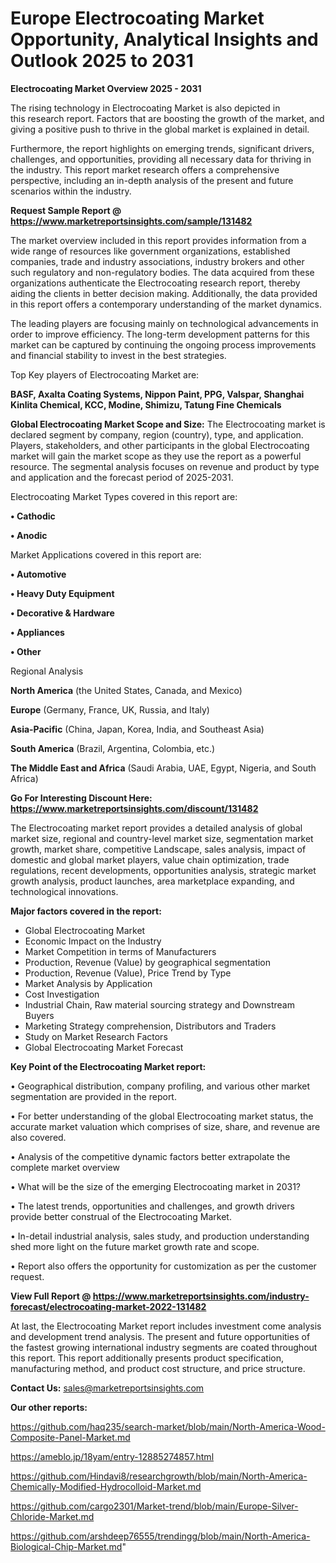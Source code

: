 # Europe Electrocoating Market Opportunity, Analytical Insights and Outlook 2025 to 2031

<Strong> Electrocoating Market Overview 2025 - 2031</strong>

The rising technology in Electrocoating Market is also depicted in this research report. Factors that are boosting the growth of the market, and giving a positive push to thrive in the global market is explained in detail.

Furthermore, the report highlights on emerging trends, significant drivers, challenges, and opportunities, providing all necessary data for thriving in the industry. This report market research offers a comprehensive perspective, including an in-depth analysis of the present and future scenarios within the industry.

<strong>Request Sample Report @ <a href=https://www.marketreportsinsights.com/sample/131482>https://www.marketreportsinsights.com/sample/131482</a></strong>

The market overview included in this report provides information from a wide range of resources like government organizations, established companies, trade and industry associations, industry brokers and other such regulatory and non-regulatory bodies. The data acquired from these organizations authenticate the Electrocoating research report, thereby aiding the clients in better decision making. Additionally, the data provided in this report offers a contemporary understanding of the market dynamics.

The leading players are focusing mainly on technological advancements in order to improve efficiency. The long-term development patterns for this market can be captured by continuing the ongoing process improvements and financial stability to invest in the best strategies.

Top Key players of Electrocoating Market are:

<strong>BASF, Axalta Coating Systems, Nippon Paint, PPG, Valspar, Shanghai Kinlita Chemical, KCC, Modine, Shimizu, Tatung Fine Chemicals</strong>

<strong><b>Global Electrocoating Market Scope and Size:</b></strong>
The Electrocoating market is declared segment by company, region (country), type, and application. Players, stakeholders, and other participants in the global Electrocoating market will gain the market scope as they use the report as a powerful resource. The segmental analysis focuses on revenue and product by type and application and the forecast period of 2025-2031.

Electrocoating Market Types covered in this report are:

<strong>• Cathodic

• Anodic</strong>

Market Applications covered in this report are:

<strong>• Automotive

• Heavy Duty Equipment

• Decorative & Hardware

• Appliances

• Other</strong> 

Regional Analysis

<strong>North America</strong> (the United States, Canada, and Mexico)

<strong>Europe</strong> (Germany, France, UK, Russia, and Italy)

<strong>Asia-Pacific</strong> (China, Japan, Korea, India, and Southeast Asia)

<strong>South America</strong> (Brazil, Argentina, Colombia, etc.)

<strong>The Middle East and Africa</strong> (Saudi Arabia, UAE, Egypt, Nigeria, and South Africa)

<strong>Go For Interesting Discount Here: <a href=https://www.marketreportsinsights.com/discount/131482>https://www.marketreportsinsights.com/discount/131482</a></strong>

The Electrocoating market report provides a detailed analysis of global market size, regional and country-level market size, segmentation market growth, market share, competitive Landscape, sales analysis, impact of domestic and global market players, value chain optimization, trade regulations, recent developments, opportunities analysis, strategic market growth analysis, product launches, area marketplace expanding, and technological innovations.

<strong><b>Major factors covered in the report:</b></strong>
<ul>
  <li>Global Electrocoating Market </li>
  <li>Economic Impact on the Industry</li>
  <li>Market Competition in terms of Manufacturers</li>
  <li>Production, Revenue (Value) by geographical segmentation</li>
  <li>Production, Revenue (Value), Price Trend by Type</li>
  <li>Market Analysis by Application</li>
  <li>Cost Investigation</li>
  <li>Industrial Chain, Raw material sourcing strategy and Downstream Buyers</li>
  <li>Marketing Strategy comprehension, Distributors and Traders</li>
  <li>Study on Market Research Factors</li>
  <li>Global Electrocoating Market Forecast</li>
</ul>

<strong><b>Key Point of the Electrocoating Market report:</b></strong>

• Geographical distribution, company profiling, and various other market segmentation are provided in the report.

• For better understanding of the global Electrocoating market status, the accurate market valuation which comprises of size, share, and revenue are also covered.

• Analysis of the competitive dynamic factors better extrapolate the complete market overview

• What will be the size of the emerging Electrocoating market in 2031?

• The latest trends, opportunities and challenges, and growth drivers provide better construal of the Electrocoating Market.

• In-detail industrial analysis, sales study, and production understanding shed more light on the future market growth rate and scope.

• Report also offers the opportunity for customization as per the customer request.

<strong><b>View Full Report @ <a href=https://www.marketreportsinsights.com/industry-forecast/electrocoating-market-2022-131482>https://www.marketreportsinsights.com/industry-forecast/electrocoating-market-2022-131482</a></b></strong>


At last, the Electrocoating Market report includes investment come analysis and development trend analysis. The present and future opportunities of the fastest growing international industry segments are coated throughout this report. This report additionally presents product specification, manufacturing method, and product cost structure, and price structure.

<strong>Contact Us:</strong>
sales@marketreportsinsights.com

<strong>Our other reports:</strong>

<a href=https://github.com/haq235/search-market/blob/main/North-America-Wood-Composite-Panel-Market.md>https://github.com/haq235/search-market/blob/main/North-America-Wood-Composite-Panel-Market.md</a>

<a href=https://ameblo.jp/18yam/entry-12885274857.html>https://ameblo.jp/18yam/entry-12885274857.html</a>

<a href=https://github.com/Hindavi8/researchgrowth/blob/main/North-America-Chemically-Modified-Hydrocolloid-Market.md>https://github.com/Hindavi8/researchgrowth/blob/main/North-America-Chemically-Modified-Hydrocolloid-Market.md</a>

<a href=https://github.com/cargo2301/Market-trend/blob/main/Europe-Silver-Chloride-Market.md>https://github.com/cargo2301/Market-trend/blob/main/Europe-Silver-Chloride-Market.md</a>

<a href=https://github.com/arshdeep76555/trendingg/blob/main/North-America-Biological-Chip-Market.md>https://github.com/arshdeep76555/trendingg/blob/main/North-America-Biological-Chip-Market.md</a>"
